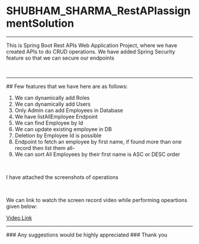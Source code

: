 # SHUBHAM_SHARMA_RestAPIassignmentSolution
<hr>
<p>This is Spring Boot Rest APIs Web Application Project, where we have created APIs to do CRUD operations. We have added Spring Security feature so that we can secure our endpoints</p>
<br>
<hr>
## Few features that we have here are as follows:
<ol>
    <li>We can dynamically add Roles</li>
    <li>We can dynamically add Users</li>
    <li>Only Admin can add Employees in Database</li>
    <li>We have listAllEmployee Endpoint</li>
    <li>We can find Employee by Id</li>
    <li>We can update existing employee in DB</li>
    <li>Deletion by Employee Id is possible</li>
    <li>Endpoint to fetch an employee by first name, if found more than one record then list them all-</li>
    <li>We can sort All Employees by their first name is ASC or DESC order</li>
</ol>
<br>
<p>I have attached the screenshots of operations</p>
<br>
<p>We can link to watch the screen record video while performing opeartions given below: </p>
<a href="https://drive.google.com/file/d/1p0XR7JprvbOH-y-9hcdI-29WYsJ6GHAR/view?usp=sharing">Video Link</a>
<hr>
### Any suggestions would be highly appreciated
### Thank you
